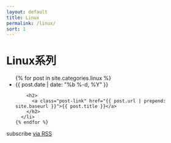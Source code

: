 ```yaml
---
layout: default
title: Linux
permalink: /linux/
sort: 1
---
```


<div class="home">

  <h1 class="page-heading">Linux系列</h1>

  <ul class="post-list">
    {% for post in site.categories.linux %}
      <li>
        <span class="post-meta">{{ post.date | date: "%b %-d, %Y" }}</span>

        <h2>
          <a class="post-link" href="{{ post.url | prepend: site.baseurl }}">{{ post.title }}</a>
        </h2>
      </li>
    {% endfor %}
  </ul>

  <p class="rss-subscribe">subscribe <a href="{{ "/feed.xml" | prepend: site.baseurl }}">via RSS</a></p>

</div>

